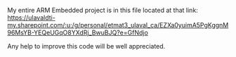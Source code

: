 My entire ARM Embedded project is in this file located at that link:
https://ulavaldti-my.sharepoint.com/:u:/g/personal/etmat3_ulaval_ca/EZXa0yuimA5PgKggnM96MsYB-YEQeUGqO8YXdRj_BwuBJQ?e=GfNdjo

Any help to improve this code will be well appreciated.
